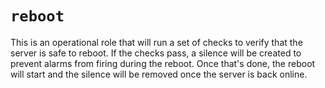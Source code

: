 # `reboot`

This is an operational role that will run a set of checks to verify that the
server is safe to reboot.  If the checks pass, a silence will be created to
prevent alarms from firing during the reboot.   Once that's done, the reboot
will start and the silence will be removed once the server is back online.

